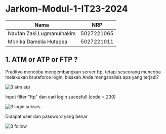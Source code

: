 # Jarkom-Modul-1-IT23-2024

| Nama | NRP |
| --------------------- | ----------------------- |
| Naufan Zaki Lugmanulhakim | 5027221065 |
|Monika Damelia Hutapea | 5027221011 |

## 1. ATM or ATP or FTP ?

Pradityo mencoba mengembangkan server ftp, tetapi seseorang mencoba melakukan bruteforce login, bisakah Anda menganalisis apa yang terjadi?

![3  atm atp](https://github.com/NaufanZaki/Jarkom-Modul-1-IT23-2024/assets/124648489/80c2e465-c592-4fe7-a736-2926be8f42bf)

Input filter "ftp" dan cari login sucesfull (code = 230)

![3  login sukses](https://github.com/NaufanZaki/Jarkom-Modul-1-IT23-2024/assets/124648489/ff6a3fa6-dfc0-44b2-89da-af369a57bb30)

Didapat user dan password yang benar

![3  follow](https://github.com/NaufanZaki/Jarkom-Modul-1-IT23-2024/assets/124648489/c1773683-bb88-44f6-be4a-c7faeccc5777)






